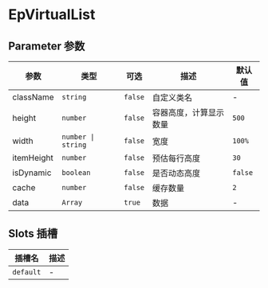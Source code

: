 # EpVirtualList
## Parameter 参数
| 参数 | 类型 | 可选 | 描述 | 默认值 |
| --- | --- | --- | --- | --- |
| className | `string` | `false` | 自定义类名 | -
| height | `number` | `false` | 容器高度，计算显示数量 | `500`
| width | `number \| string` | `false` | 宽度 | `100%`
| itemHeight | `number` | `false` | 预估每行高度 | `30`
| isDynamic | `boolean` | `false` | 是否动态高度 | `false`
| cache | `number` | `false` | 缓存数量 | `2`
| data | `Array` | `true` | 数据 | -
## Slots 插槽
| 插槽名 | 描述 |
|  ---  | --- |
| `default` | - |
